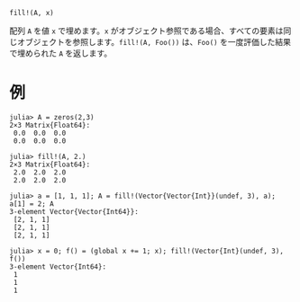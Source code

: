 ```
fill!(A, x)
```

配列 `A` を値 `x` で埋めます。`x` がオブジェクト参照である場合、すべての要素は同じオブジェクトを参照します。`fill!(A, Foo())` は、`Foo()` を一度評価した結果で埋められた `A` を返します。

# 例

```jldoctest
julia> A = zeros(2,3)
2×3 Matrix{Float64}:
 0.0  0.0  0.0
 0.0  0.0  0.0

julia> fill!(A, 2.)
2×3 Matrix{Float64}:
 2.0  2.0  2.0
 2.0  2.0  2.0

julia> a = [1, 1, 1]; A = fill!(Vector{Vector{Int}}(undef, 3), a); a[1] = 2; A
3-element Vector{Vector{Int64}}:
 [2, 1, 1]
 [2, 1, 1]
 [2, 1, 1]

julia> x = 0; f() = (global x += 1; x); fill!(Vector{Int}(undef, 3), f())
3-element Vector{Int64}:
 1
 1
 1
```
